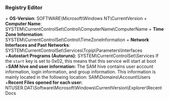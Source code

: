 **<h3>Registry Editor</h3>**
	+ <strong>OS-Version</strong>: SOFTWARE\Microsoft\Windows NT\CurrentVersion
	+ <strong>Computer Name</strong>: SYSTEM\CurrentControlSet\Control\ComputerName\ComputerName
	+ <strong>Time Zone Information</strong>: SYSTEM\CurrentControlSet\Control\TimeZoneInformation
	+ <strong>Network Interfaces and Past Networks</strong>: SYSTEM\CurrentControlSet\Services\Tcpip\Parameters\Interfaces
	+<strong>Autostart Programs (Autoruns):</strong> SYSTEM\CurrentControlSet\Services
	If the `start` key is set to 0x02, this means that this service will start at boot
	+<strong>SAM hive and user information:</strong> The SAM hive contains user account information, login information, and group information. This information is mainly located in the following location: SAM\Domains\Account\Users
	+<strong>Recent Files opened for each user:</strong> NTUSER.DAT\Software\Microsoft\Windows\CurrentVersion\Explorer\RecentDocs
	


